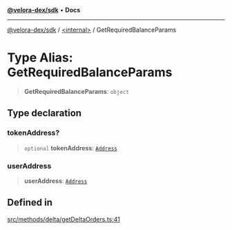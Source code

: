[**@velora-dex/sdk**](../../README.md) • **Docs**

***

[@velora-dex/sdk](../../globals.md) / [\<internal\>](../README.md) / GetRequiredBalanceParams

# Type Alias: GetRequiredBalanceParams

> **GetRequiredBalanceParams**: `object`

## Type declaration

### tokenAddress?

> `optional` **tokenAddress**: [`Address`](../../type-aliases/Address.md)

### userAddress

> **userAddress**: [`Address`](../../type-aliases/Address.md)

## Defined in

[src/methods/delta/getDeltaOrders.ts:41](https://github.com/paraswap/paraswap-sdk/blob/master/src/methods/delta/getDeltaOrders.ts#L41)
